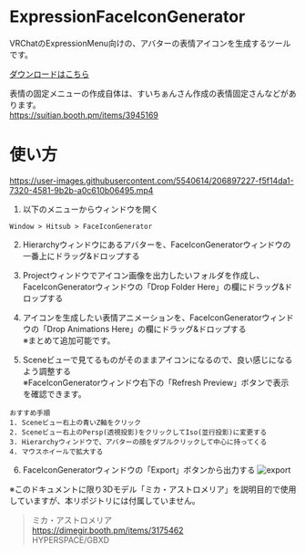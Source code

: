 # ExpressionFaceIconGenerator
VRChatのExpressionMenu向けの、アバターの表情アイコンを生成するツールです。

[ダウンロードはこちら](https://github.com/hitsub/ExpressionFaceIconGenerator/releases/latest/download/FaceIconGenerator.unitypackage)

表情の固定メニューの作成自体は、すいちぁんさん作成の表情固定さんなどがあります。  
https://suitian.booth.pm/items/3945169

# 使い方

https://user-images.githubusercontent.com/5540614/206897227-f5f14da1-7320-4581-9b2b-a0c610b06495.mp4


1. 以下のメニューからウィンドウを開く
```
Window > Hitsub > FaceIconGenerator
```

2. Hierarchyウィンドウにあるアバターを、FaceIconGeneratorウィンドウの一番上にドラッグ&ドロップする

3. Projectウィンドウでアイコン画像を出力したいフォルダを作成し、  
FaceIconGeneratorウィンドウの「Drop Folder Here」の欄にドラッグ&ドロップする

4. アイコンを生成したい表情アニメーションを、FaceIconGeneratorウィンドウの「Drop Animations Here」の欄にドラッグ&ドロップする  
※まとめて追加可能です。

5. Sceneビューで見てるものがそのままアイコンになるので、良い感じになるよう調整する  
※FaceIconGeneratorウィンドウ右下の「Refresh Preview」ボタンで表示を確認できます。
```
おすすめ手順
1. Sceneビュー右上の青いZ軸をクリック
2. Sceneビュー右上のPersp(透視投影)をクリックしてIso(並行投影)に変更する
3. Hierarchyウィンドウで、アバターの顔をダブルクリックして中心に持ってくる
4. マウスホイールで拡大する
```

6. FaceIconGeneratorウィンドウの「Export」ボタンから出力する
![export](https://user-images.githubusercontent.com/5540614/206897632-181e51ca-1c82-4fa9-9f5b-39ef84799132.png)

※このドキュメントに限り3Dモデル「ミカ・アストロメリア」を説明目的で使用していますが、本リポジトリには付属していません。
> ミカ・アストロメリア  
> https://dimegir.booth.pm/items/3175462  
> HYPERSPACE/GBXD

